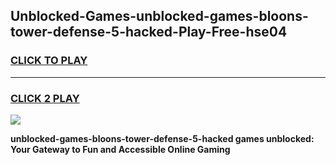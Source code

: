 
## Unblocked-Games-unblocked-games-bloons-tower-defense-5-hacked-Play-Free-hse04
<h3>
<a href="https://premium76.site?title=unblocked-games-bloons-tower-defense-5-hacked&ref=15A">CLICK TO PLAY</a></h3>
<hr>

<h3>
<a href="https://premium76.site?title=unblocked-games-bloons-tower-defense-5-hacked&ref=15A">CLICK 2 PLAY</a>
  
</h3>

<a href="https://premium76.site?title=unblocked-games-bloons-tower-defense-5-hacked&ref=15A"><img src="https://clearcache.store/games.png"></a>


**unblocked-games-bloons-tower-defense-5-hacked games unblocked: Your Gateway to Fun and Accessible Online Gaming**
